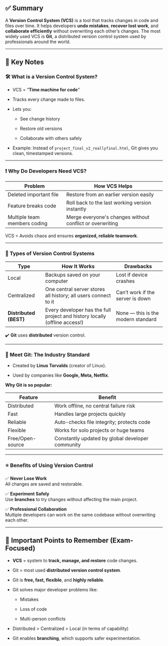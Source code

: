 ## ✅ Summary 

A **Version Control System (VCS)** is a tool that tracks changes in code and files over time. It helps developers **undo mistakes**, **recover lost work**, and **collaborate efficiently** without overwriting each other’s changes. The most widely used VCS is **Git**, a distributed version control system used by professionals around the world.

---

## 🧠 Key Notes

### 🛠️ What is a Version Control System?

- VCS = “**Time machine for code**”
    
- Tracks every change made to files.
    
- Lets you:
    
    - See change history
        
    - Restore old versions
        
    - Collaborate with others safely
        
- Example: Instead of `project_final_v2_reallyfinal.html`, Git gives you clean, timestamped versions.
    

---

### ❗ Why Do Developers Need VCS?

|**Problem**|**How VCS Helps**|
|---|---|
|Deleted important file|Restore from an earlier version easily|
|Feature breaks code|Roll back to the last working version instantly|
|Multiple team members coding|Merge everyone's changes without conflict or overwriting|

VCS = Avoids chaos and ensures **organized, reliable teamwork**.

---

### 🧩 Types of Version Control Systems

|**Type**|**How It Works**|**Drawbacks**|
|---|---|---|
|Local|Backups saved on your computer|Lost if device crashes|
|Centralized|One central server stores all history; all users connect to it|Can’t work if the server is down|
|**Distributed (BEST)**|Every developer has the full project and history locally (offline access!)|None — this is the modern standard|

✔️ **Git** uses **distributed** version control.

---

### 🧠 Meet Git: The Industry Standard

- Created by **Linus Torvalds** (creator of Linux).
    
- Used by companies like **Google, Meta, Netflix**.
    

**Why Git is so popular:**

|**Feature**|**Benefit**|
|---|---|
|Distributed|Work offline, no central failure risk|
|Fast|Handles large projects quickly|
|Reliable|Auto-checks file integrity; protects code|
|Flexible|Works for solo projects or huge teams|
|Free/Open-source|Constantly updated by global developer community|

---

### ⭐ Benefits of Using Version Control

✅ **Never Lose Work**  
All changes are saved and restorable.

✅ **Experiment Safely**  
Use **branches** to try changes without affecting the main project.

✅ **Professional Collaboration**  
Multiple developers can work on the same codebase without overwriting each other.

---

## 📘 Important Points to Remember (Exam-Focused)

- **VCS** = system to **track, manage, and restore** code changes.
    
- Git = most used **distributed version control system**.
    
- Git is **free, fast, flexible**, and **highly reliable**.
    
- Git solves major developer problems like:
    
    - Mistakes
        
    - Loss of code
        
    - Multi-person conflicts
        
- Distributed > Centralized > Local (in terms of capability)
    
- Git enables **branching**, which supports safer experimentation.